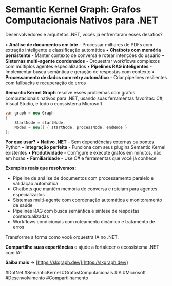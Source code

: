 # Semantic Kernel Graph: Grafos Computacionais Nativos para .NET

Desenvolvedores e arquitetos .NET, vocês já enfrentaram esses desafios?

• **Análise de documentos em lote** - Processar milhares de PDFs com extração inteligente e classificação automática
• **Chatbots com memória persistente** - Manter contexto de conversa e rotear intenções do usuário
• **Sistemas multi-agente coordenados** - Orquestrar workflows complexos com múltiplos agentes especializados
• **Pipelines RAG inteligentes** - Implementar busca semântica e geração de respostas com contexto
• **Processamento de dados com retry automático** - Criar pipelines resilientes com fallbacks e recuperação de erros

**Semantic Kernel Graph** resolve esses problemas com grafos computacionais nativos para .NET, usando suas ferramentas favoritas: C#, Visual Studio, e todo o ecossistema Microsoft.

```csharp
var graph = new Graph
{
    StartNode = startNode,
    Nodes = new[] { startNode, processNode, endNode }
};
```

**Por que usar?**
• **Nativo .NET** - Sem dependências externas ou pontes Python
• **Integração perfeita** - Funciona com seus plugins Semantic Kernel existentes
• **Produtividade** - Configure e execute grafos em minutos, não em horas
• **Familiaridade** - Use C# e ferramentas que você já conhece

**Exemplos reais que resolvemos:**
- Pipeline de análise de documentos com processamento paralelo e validação automática
- Chatbots que mantêm memória de conversa e roteiam para agentes especializados
- Sistemas multi-agente com coordenação automática e monitoramento de saúde
- Pipelines RAG com busca semântica e síntese de respostas contextualizadas
- Workflows condicionais com roteamento dinâmico e tratamento de erros

Transforme a forma como você orquestra IA no .NET. 

**Compartilhe suas experiências** e ajude a fortalecer o ecossistema .NET com IA! 

**Saiba mais** → [https://skgraph.dev/](https://skgraph.dev/)

#DotNet #SemanticKernel #GrafosComputacionais #IA #Microsoft #Desenvolvimento #Compartilhamento
